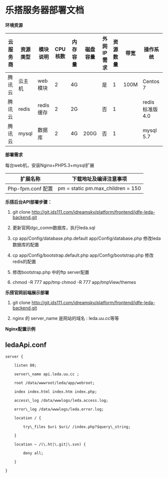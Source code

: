 # **乐搭服务器部署文档**

**环境资源**

| 云服务商 | 资源类型 | 模块说明 | CPU核数 | 内存容量 | 磁盘容量 | 外网IP需求 | 资源数量 | 带宽 | 操作系统 |
| --- | --- | --- | --- | --- | --- | --- | --- | --- | --- |
| 腾讯云 | 云主机 | web模块 | 2 | 4G | | 是 | 1 | 100M | Centos 7 |
| 腾讯云 | redis | redis缓存 | 2 | 2G | 　 | 否 | 1 | 　 | redis 标准版 4.0 |
| 腾讯云 | mysql | 数据库 | 2 | 4G | 200G | 否 | 1 | 　 | mysql 5.7 |

**部署需求**

每台web机，安装Nginx+PHP5.3+mysql扩展


| 扩展名称 | 下载地址及编译注意事项 |
| --- | --- |
| Php-fpm.conf 配置 | pm = static pm.max\_children = 150 |

**乐搭后台API部署步骤：**

1. git clone http://git.ids111.com/idreamsky/platform/frontend/idfe-leda-backend.git

2. 更新官网dgc\_comm数据库，执行leda.sql

3. cp app/Config/database.php.default app/Config/database.php 修改leda数据库的配置

4. cp app/Config/bootstrap.default.php app/Config/bootstrap.php 修改redis的配置

5. 修改bootstrap.php 中的ftp server配置

6. chmod -R 777 app/tmp   chmod -R 777 app/tmpView/themes




**乐搭官网前端展示部署**

1. git clone http://git.ids111.com/idreamsky/platform/frontend/idfe-leda-backend.git

2. nginx 的 server\_name 是网站的域名 : leda.uu.cc等等

**Nginx配置示例**

## ledaApi.conf

```
server {

	listen 80;

	server\_name api.leda.uu.cc ;

	root /data/wwwroot/leda/app/webroot;

	index index.html index.htm index.php;

	access\_log /data/wwwlogs/leda.access.log;

	error\_log /data/wwwlogs/leda.error.log;

	location / {

		try\_files $uri $uri/ /index.php?$query\_string;

	}

	location ~ /(\.ht|\.git|\.svn) {

		deny all;

	}

}
```
